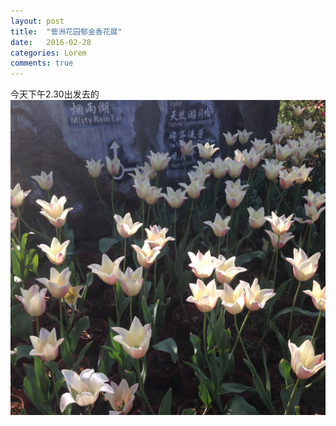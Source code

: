 ```yaml
---
layout: post
title:  "訾洲花园郁金香花展"
date:   2016-02-28 
categories: Lorem
comments: true
---
```

今天下午2.30出发去的
![郁金香入口](/img/IMG_2640.JPG)




